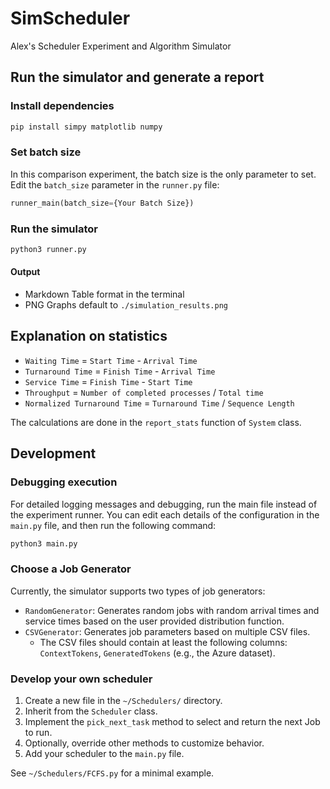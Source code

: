 # SimScheduler
Alex's Scheduler Experiment and Algorithm Simulator

## Run the simulator and generate a report

### Install dependencies
```bash
pip install simpy matplotlib numpy
```

### Set batch size
In this comparison experiment, the batch size is the only parameter to set.
Edit the `batch_size` parameter in the `runner.py` file:
```python
runner_main(batch_size={Your Batch Size})
```

### Run the simulator
```bash
python3 runner.py
```

#### Output
- Markdown Table format in the terminal
- PNG Graphs default to `./simulation_results.png`

## Explanation on statistics

- `Waiting Time` = `Start Time` - `Arrival Time`
- `Turnaround Time` = `Finish Time` - `Arrival Time`
- `Service Time` = `Finish Time` - `Start Time`
- `Throughput` = `Number of completed processes` / `Total time`
- `Normalized Turnaround Time` = `Turnaround Time` / `Sequence Length`

The calculations are done in the `report_stats` function of `System` class.

## Development

### Debugging execution
For detailed logging messages and debugging, run the main file instead of the experiment runner.
You can edit each details of the configuration in the `main.py` file, and then run the following command:
```bash
python3 main.py
```

### Choose a Job Generator
Currently, the simulator supports two types of job generators:
- `RandomGenerator`: Generates random jobs with random arrival times and service times based on the user provided distribution function.
- `CSVGenerator`: Generates job parameters based on multiple CSV files. 
  - The CSV files should contain at least the following columns: `ContextTokens`, `GeneratedTokens` (e.g., the Azure dataset).


### Develop your own scheduler
1. Create a new file in the `~/Schedulers/` directory.
2. Inherit from the `Scheduler` class.
3. Implement the `pick_next_task` method to select and return the next Job to run.
4. Optionally, override other methods to customize behavior.
5. Add your scheduler to the `main.py` file.

See `~/Schedulers/FCFS.py` for a minimal example.

